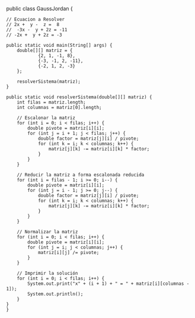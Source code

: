  public class GaussJordan {

    // Ecuacion a Resolver
    // 2x +  y -  z =  8
    //  -3x -  y + 2z = -11
    // -2x +  y + 2z = -3

    public static void main(String[] args) {
        double[][] matriz = {
                {2, 1, -1, 8},
                {-3, -1, 2, -11},
                {-2, 1, 2, -3}
        };

        resolverSistema(matriz);
    }

    public static void resolverSistema(double[][] matriz) {
        int filas = matriz.length;
        int columnas = matriz[0].length;

        // Escalonar la matriz
        for (int i = 0; i < filas; i++) {
            double pivote = matriz[i][i];
            for (int j = i + 1; j < filas; j++) {
                double factor = matriz[j][i] / pivote;
                for (int k = i; k < columnas; k++) {
                    matriz[j][k] -= matriz[i][k] * factor;
                }
            }
        }

        // Reducir la matriz a forma escalonada reducida
        for (int i = filas - 1; i >= 0; i--) {
            double pivote = matriz[i][i];
            for (int j = i - 1; j >= 0; j--) {
                double factor = matriz[j][i] / pivote;
                for (int k = i; k < columnas; k++) {
                    matriz[j][k] -= matriz[i][k] * factor;
                }
            }
        }

        // Normalizar la matriz
        for (int i = 0; i < filas; i++) {
            double pivote = matriz[i][i];
            for (int j = i; j < columnas; j++) {
                matriz[i][j] /= pivote;
            }
        }

        // Imprimir la solución
        for (int i = 0; i < filas; i++) {
            System.out.print("x" + (i + 1) + " = " + matriz[i][columnas - 1]);
            System.out.println();
        }
    }
    }
